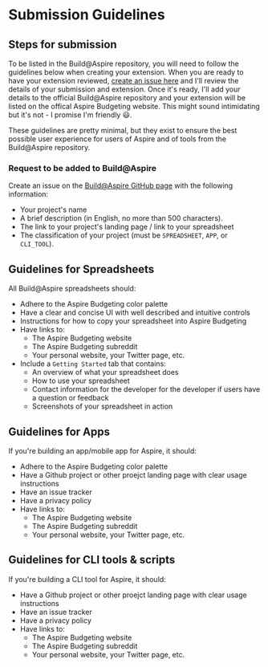 # Submission Guidelines

## Steps for submission

To be listed in the Build@Aspire repository, you will need to follow the guidelines below when creating your extension. When you are ready to have your extension reviewed, [create an issue here](https://github.com/Aspire-Budgeting/build-at-aspire/issues) and I'll review the details of your submission and extension. Once it's ready, I'll add your details to the official Build@Aspire repository and your extension will be listed on the offical Aspire Budgeting website. This might sound intimidating but it's not - I promise I'm friendly 😃.

These guidelines are pretty minimal, but they exist to ensure the best possible user experience  for users of Aspire and of tools from the Build@Aspire repository.

### Request to be added to Build@Aspire

 Create an issue on the [Build@Aspire GitHub page](https://github.com/Aspire-Budgeting/build-at-aspire) with the following information:

* Your project's name
* A brief description \(in English, no more than 500 characters\).
* The link to your project's landing page / link to your spreadsheet
* The classification of your project \(must be `SPREADSHEET`, `APP`, or `CLI_TOOL`\).

## Guidelines for Spreadsheets

All Build@Aspire spreadsheets should:

* Adhere to the Aspire Budgeting color palette
* Have a clear and concise UI with well described and intuitive controls
* Instructions for how to copy your spreadsheet into Aspire Budgeting
* Have links to:
  * The Aspire Budgeting website
  * The Aspire Budgeting subreddit
  * Your personal website, your Twitter page, etc.
* Include a `Getting Started` tab that contains:
  * An overview of what your spreadsheet does
  * How to use your spreadsheet
  * Contact information for the developer for the developer if users have a question or feedback
  * Screenshots of your spreadsheet in action

## Guidelines for Apps

If you're building an app/mobile app for Aspire, it should:

* Adhere to the Aspire Budgeting color palette
* Have a Github project or other proejct landing page with clear usage instructions
* Have an issue tracker
* Have a privacy policy
* Have links to:
  * The Aspire Budgeting website
  * The Aspire Budgeting subreddit
  * Your personal website, your Twitter page, etc.

## Guidelines for CLI tools & scripts

If you're building a CLI tool for Aspire, it should:

* Have a Github project or other proejct landing page with clear usage instructions
* Have an issue tracker
* Have a privacy policy
* Have links to:
  * The Aspire Budgeting website
  * The Aspire Budgeting subreddit
  * Your personal website, your Twitter page, etc.

